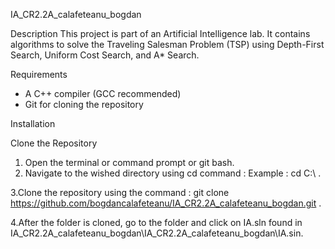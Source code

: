 IA_CR2.2A_calafeteanu_bogdan

Description
This project is part of an Artificial Intelligence lab. It contains algorithms to solve the Traveling Salesman Problem (TSP) using Depth-First Search, Uniform Cost Search, and A* Search.

Requirements
- A C++ compiler (GCC recommended)
- Git for cloning the repository

Installation

Clone the Repository
1. Open the terminal or command prompt or git bash.
2. Navigate to the wished directory using cd command :
  Example :  cd C:\ .

3.Clone the repository using the command :
git clone https://github.com/bogdancalafeteanu/IA_CR2.2A_calafeteanu_bogdan.git .

4.After the folder is cloned, go to the folder and click on IA.sln found in IA_CR2.2A_calafeteanu_bogdan\IA_CR2.2A_calafeteanu_bogdan\IA.sin.
